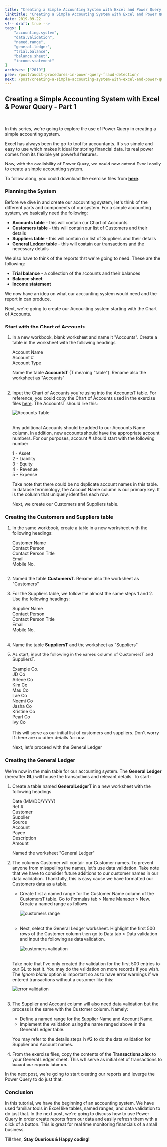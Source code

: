 ```yaml
---
title: "Creating a Simple Accounting System with Excel and Power Query - Part 1"
linktitle: "Creating a Simple Accounting System with Excel and Power Query - Part 1"
date: 2019-09-22
<!-- draft: true -->
tags: [
    "accounting.system",
    "data.validation",
    "named.range",
    "general.ledger",
    "trial.balance",
    "balance.sheet",
    "income.statement"
]
archives: ["2019"]
prev: /post/audit-procedures-in-power-query-fraud-detection/
next: /post/creating-a-simple-accounting-system-with-excel-and-power-query-p2/
---
```


## Creating a Simple Accounting System with Excel & Power Query - Part 1
<br>

In this series, we're going to explore the use of Power Query in creating a simple accounting system.

Excel has always been the go-to tool for accountants. It's so simple and easy to use which makes it ideal for storing financial data. Its real power comes from its flexible yet powerful features.

Now, with the availability of Power Query, we could now extend Excel easily to create a simple accounting system.

To follow along, you could download the exercise files from **[here](https://github.com/PowerQueryforAccountants/Creating-a-Simple-Accounting-System-with-Excel-and-Power-Query)**.

### Planning the System
Before we dive in and create our accounting system, let's think of the different parts and components of our system. For a simple accounting system, we basically need the following:
    
* **Accounts table** - this will contain our Chart of Accounts
* **Customers table** - this will contain our list of Customers and their details
* **Suppliers table** - this will contain our list of Suppliers and their details
* **General Ledger table** - this will contain our transactions and the necessary details

We also have to think of the reports that we're going to need. These are the following:

* **Trial balance** - a collection of the accounts and their balances
* **Balance sheet**
* **Income statement**

We now have an idea on what our accounting system would need and the report in can produce. 

Next, we're going to create our Accounting system starting with the Chart of Accounts.

### Start with the Chart of Accounts
1. In a new workbook, blank worksheet and name it "Accounts". Create a table in the worksheet with the following headings

    Account Name<br>
    Account #<br>
    Account Type<br>

    Name the table **AccountsT** (T meaning "table"). Rename also the worksheet as "Accounts"
    <br>
    <br>

2. Input the Chart of Accounts you're using into the AccountsT table. For reference, you could copy the Chart of Accounts used in the exercise files [here](https://github.com/PowerQueryforAccountants/Creating-a-Simple-Accounting-System-with-Excel-and-Power-Query). The AccountsT should like this:

    ![Accounts Table](/img/creating-a-simple-accounting-system-with-excel-and-power-query/accounts.png)
    <br>
    <br>


    Any additional Accounts should be added to our Accounts Name column. In addition, new accounts should have the appropriate account numbers. For our purposes, account # should start with the following number

    1 - Asset<br>
    2 - Liability<br>
    3 - Equity<br>
    4 - Revenue<br>
    5 - Expense<br>

    Take note that there could be no duplicate account names in this table. In databse terminology, the Account Name column is our primary key.
    It is the column that uniquely identifies each row. 

    Next, we create our Customers and Suppliers table.

### Creating the Customers and Suppliers table
1. In the same workbook, create a table in a new worksheet with the following headings:

    Customer Name<br>
    Contact Person<br>
    Contact Person Title<br>
    Email<br>
    Mobile No.<br>
    <br>
2. Named the table **CustomersT**. Rename also the worksheet as "Customers"

3. For the Suppliers table, we follow the almost the same steps 1 and 2. Use the following headings:

    Supplier Name<br>
    Contact Person<br>
    Contact Person Title<br>
    Email<br>
    Mobile No.<br>
    <br>
4. Name the table **SuppliersT** and the worksheet as "Suppliers"

5. As start, input the following in the names column of CustomersT and SuppliersT.

    Example Co.<br>
    JD Co<br>
    Arlene Co<br>
    Kim Co<br>
    Mau Co<br>
    Lae Co<br>
    Noemi Co<br>
    Jasha Co<br>
    Kristine Co<br>
    Pearl Co<br>
    Ivy Co<br>
    <br>
    This will serve as our initial list of customers and suppliers. Don't worry if there are no other details for now.

    Next, let's proceed with the General Ledger

### Creating the General Ledger
We're now in the main table for our accounting system. The **General Ledger** (hereafter **GL**) will house the transactions and relevant details. To start:

1. Create a table named **GeneralLedgerT** in a new worksheet with the following headings

    Date (MM/DD/YYYY)<br>
    Ref #<br>
    Customer<br>
    Supplier<br>
    Source<br>
    Account<br>
    Payee<br>
    Description<br>
    Amount<br>

    Named the worksheet "General Ledger"
    <br>

2. The columns Customer will contain our Customer names. To prevent anyone from misspelling the names, let's use data validation. Take note that we have to consider future additions to our customer names in our data validation. Thankfully, this is easy cause we have formatted our Customers data as a table. 
    
    * Create first a named range for the Customer Name column of the CustomersT table. Go to Formulas tab > Name Manager > New. Create a named range as follows

        ![customers range](/img/creating-a-simple-accounting-system-with-excel-and-power-query/customers_rng.png)
        <br>
        <br>

    * Next, select the General Ledger worksheet. Highlight the first 500 rows of the Customer column then go to Data tab > Data validation and input the following as data validation.

        ![customers validation](/img/creating-a-simple-accounting-system-with-excel-and-power-query/customers_validation.png)
        <br>
        <br>

    Take note that I've only created the validation for the first 500 entries to our GL to test it. You may do the validation on more records if you wish. The *Ignore blank* option is important so as to have error warnings if we entered transactions without a customer like this:

    ![error validation](/img/creating-a-simple-accounting-system-with-excel-and-power-query/error_validation.png)
    <br>
    <br>

3. The Supplier and Account column will also need data validation but the process is the same with the Customer column. Namely:

    * Define a named range for the Supplier Name and Account Name.
    * Implement the validation using the name ranged above in the General Ledger table.

    You may refer to the details steps in #2 to do the data validation for Supplier and Account names.
    <br>

4. From the exercise files, copy the contents of the **Transactions.xlsx** to your General Ledger sheet. This will serve as initial set of transactions to based our reports later on.

In the next post, we're going to start creating our reports and leverge the Power Query to do just that.

### Conclusion
In this tutorial, we have the beginning of an accounting system. We have used familiar tools in Excel like tables, named ranges, and data validation to do just that. In the next post, we're going to discuss how to use Power Query in order create reports from our data and easily refresh them with a click of a button. This is great for real time monitoring financials of a small business.

Till then, **Stay Querious & Happy coding!**


